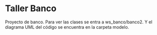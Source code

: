 
# Taller Banco

Proyecto de banco. Para ver las clases se entra a ws_banco/banco2. Y el diagrama UML del código se encuentra en la carpeta modelo.

